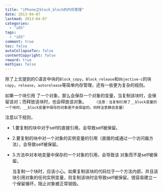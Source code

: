 ```yaml
---
title: "iPhone之block_block的内存管理"
date: 2013-04-07
lastmod: 2013-04-07
categories:
  - "iOS"
tags:
  - "iOS"
comment: true
toc: false
autoCollapseToc: false
contentCopyright: false
reward: true
mathjax: false
---
```



   除了上文提到的C语言中块的`Block_copy`，`Block_release`和`Objective-c`的块`copy`，`release`，`autorelease`等简单内存管理，还有一些更为复杂的规则。
     
   如果一个块引用 了一个对象，那么会保存一个对象的变量，当复制该块时，会保留该对；而释放该块时，也会释放该对象。
`   （注意：当复制引用了__block变量的一个块时，__block变量中保存的对象是不会保留的。同样注意静态变量）`
 
 
 注意以下规则，

* 1.要复制的块中对于self的直接引用，会导致self被保留。
* 2.要复制的块中对一个对象的实例变量的引用（直接的或通过一个访问器方法），会导致self被保留。
* 3.方法中对本地变量中保存的一个对象的引用，会导致该 对象而不是self被保留。
    
    当复制一个块时，应该小心。如果复制该块的代码位于一个方法内部，并且该块引用对象的任何实例变量，则复制该块时会导致self被保留。很容易建立一个保留循环，阻止对象被正常销毁。


